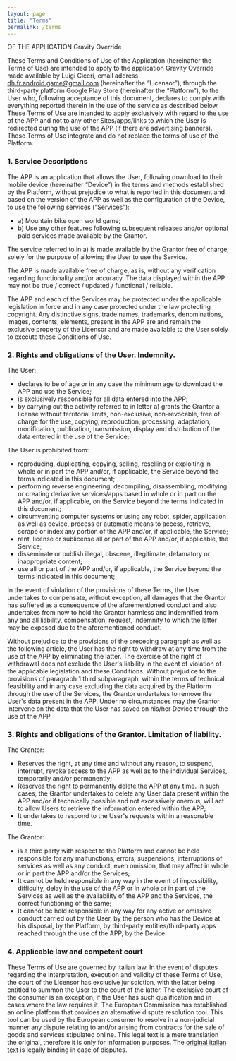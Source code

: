 ```yaml
---
layout: page
title: "Terms"
permalink: /terms
---
```


OF THE APPLICATION Gravity Override

These Terms and Conditions of Use of the Application (hereinafter the Terms of Use) are intended to apply to the application Gravity Override made available by Luigi Ciceri, email address dh.fr.android.game@gmail.com (hereinafter the “Licensor”), through the third-party platform Google Play Store (hereinafter the “Platform”), to the User who, following acceptance of this document, declares to comply with everything reported therein in the use of the service as described below.
These Terms of Use are intended to apply exclusively with regard to the use of the APP and not to any other Sites/apps/links to which the User is redirected during the use of the APP (if there are advertising banners). These Terms of Use integrate and do not replace the terms of use of the Platform.

### 1. Service Descriptions
The APP is an application that allows the User, following download to their mobile device (hereinafter “Device”) in the terms and methods established by the Platform, without prejudice to what is reported in this document and based on the version of the APP as well as the configuration of the Device, to use the following services (“Services”):

- a) Mountain bike open world game;
- b) Use any other features following subsequent releases and/or optional paid services made available by the Grantor.

The service referred to in a) is made available by the Grantor free of charge, solely for the purpose of allowing the User to use the Service.

The APP is made available free of charge, as is, without any verification regarding functionality and/or accuracy. The data displayed within the APP may not be true / correct / updated / functional / reliable.

The APP and each of the Services may be protected under the applicable legislation in force and in any case protected under the law protecting copyright. Any distinctive signs, trade names, trademarks, denominations, images, contents, elements, present in the APP are and remain the exclusive property of the Licensor and are made available to the User solely to execute these Conditions of Use.

### 2. Rights and obligations of the User. Indemnity.
The User:

- declares to be of age or in any case the minimum age to download the APP and use the Service;
- is exclusively responsible for all data entered into the APP;
- by carrying out the activity referred to in letter a) grants the Grantor a license without territorial limits, non-exclusive, non-revocable, free of charge for the use, copying, reproduction, processing, adaptation, modification, publication, transmission, display and distribution of the data entered in the use of the Service;

The User is prohibited from:

- reproducing, duplicating, copying, selling, reselling or exploiting in whole or in part the APP and/or, if applicable, the Service beyond the terms indicated in this document;
- performing reverse engineering, decompiling, disassembling, modifying or creating derivative services/apps based in whole or in part on the APP and/or, if applicable, on the Service beyond the terms indicated in this document;
- circumventing computer systems or using any robot, spider, application as well as device, process or automatic means to access, retrieve, scrape or index any portion of the APP and/or, if applicable, the Service;
- rent, license or sublicense all or part of the APP and/or, if applicable, the Service;
- disseminate or publish illegal, obscene, illegitimate, defamatory or inappropriate content;
- use all or part of the APP and/or, if applicable, the Service beyond the terms indicated in this document;

In the event of violation of the provisions of these Terms, the User undertakes to compensate, without exception, all damages that the Grantor has suffered as a consequence of the aforementioned conduct and also undertakes from now to hold the Grantor harmless and indemnified from any and all liability, compensation, request, indemnity to which the latter may be exposed due to the aforementioned conduct.

Without prejudice to the provisions of the preceding paragraph as well as the following article, the User has the right to withdraw at any time from the use of the APP by eliminating the latter. The exercise of the right of withdrawal does not exclude the User's liability in the event of violation of the applicable legislation and these Conditions. Without prejudice to the provisions of paragraph 1 third subparagraph, within the terms of technical feasibility and in any case excluding the data acquired by the Platform through the use of the Services, the Grantor undertakes to remove the User's data present in the APP. Under no circumstances may the Grantor intervene on the data that the User has saved on his/her Device through the use of the APP.

### 3. Rights and obligations of the Grantor. Limitation of liability.
The Grantor:

- Reserves the right, at any time and without any reason, to suspend, interrupt, revoke access to the APP as well as to the individual Services, temporarily and/or permanently;
- Reserves the right to permanently delete the APP at any time. In such cases, the Grantor undertakes to delete any User data present within the APP and/or if technically possible and not excessively onerous, will act to allow Users to retrieve the information entered within the APP;
- It undertakes to respond to the User's requests within a reasonable time.

The Grantor:

- is a third party with respect to the Platform and cannot be held responsible for any malfunctions, errors, suspensions, interruptions of services as well as any conduct, even omission, that may affect in whole or in part the APP and/or the Services;
- It cannot be held responsible in any way in the event of impossibility, difficulty, delay in the use of the APP or in whole or in part of the Services as well as the availability of the APP and the Services, the correct functioning of the same;
- It cannot be held responsible in any way for any active or omissive conduct carried out by the User, by the person who has the Device at his disposal, by the Platform, by third-party entities/third-party apps reached through the use of the APP, by the Device.

### 4. Applicable law and competent court
These Terms of Use are governed by Italian law. In the event of disputes regarding the interpretation, execution and validity of these Terms of Use, the court of the Licensor has exclusive jurisdiction, with the latter being entitled to summon the User to the court of the latter. The exclusive court of the consumer is an exception, if the User has such qualification and in cases where the law requires it.
The European Commission has established an online platform that provides an alternative dispute resolution tool. This tool can be used by the European consumer to resolve in a non-judicial manner any dispute relating to and/or arising from contracts for the sale of goods and services stipulated online.
This legal text is a mere translation the original, therefore it is only for information purposes. The [original italian text](https://github.com/Gallinator/gravity-override-legal/tree/main-it) is legally binding in case of disputes.
